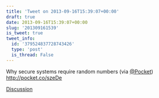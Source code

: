 ```yaml
---
title: 'Tweet on 2013-09-16T15:39:07+00:00'
draft: true
date: 2013-09-16T15:39:07+00:00
slug: '201309161539'
is_tweet: true
tweet_info:
  id: '379524837728743426'
  type: 'post'
  is_thread: False
---
```




Why secure systems require random numbers (via [@Pocket](https://x.com/Pocket)) <http://pocket.co/szeDe>

[Discussion](https://x.com/sytelus/status/379524837728743426)
